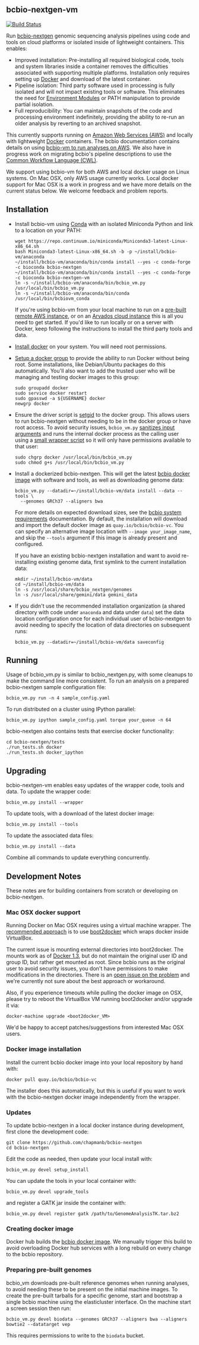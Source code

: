 ## bcbio-nextgen-vm

[![Build Status](https://travis-ci.org/bcbio/bcbio-nextgen-vm.svg?branch=master)](https://travis-ci.org/bcbio/bcbio-nextgen-vm)

Run [bcbio-nextgen](https://github.com/bcbio/bcbio-nextgen) genomic sequencing analysis pipelines using code and tools on cloud platforms or isolated inside of lightweight containers. This enables:
* Improved installation: Pre-installing all required biological code, tools and system libraries inside a container removes the difficulties associated with supporting multiple platforms. Installation only requires setting up [Docker](https://www.docker.com/) and download of the latest container.
* Pipeline isolation: Third party software used in processing is fully isolated and will not impact existing tools or software. This eliminates the need for [Environment Modules](http://modules.sourceforge.net/) or PATH manipulation to provide partial isolation.
* Full reproducibility: You can maintain snapshots of the code and processing environment indefinitely, providing the ability to re-run an older analysis by reverting to an archived snapshot.

This currently supports running on [Amazon Web Services (AWS)](https://aws.amazon.com/) and locally with lightweight [Docker](https://www.docker.com/) containers. The bcbio documentation contains details on using [bcbio-vm to run analyses on AWS](https://bcbio-nextgen.readthedocs.io/en/latest/contents/cloud.html). We also have in progress work on migrating bcbio's pipeline descriptions to use the [Common Workflow Language (CWL)](https://github.com/bcbio/bcbio-nextgen/tree/master/bcbio/cwl).

We support using bcbio-vm for both AWS and local docker usage on Linux systems. On Mac OSX, only AWS usage currently works. Local docker support for Mac OSX is a work in progress and we have more details on the current status below. We welcome feedback and problem reports.

## Installation

* Install bcbio-vm using [Conda](https://docs.conda.io/en/latest/) with an isolated Miniconda Python and link to a location on your PATH:
    ```shell
    wget https://repo.continuum.io/miniconda/Miniconda3-latest-Linux-x86_64.sh
    bash Miniconda3-latest-Linux-x86_64.sh -b -p ~/install/bcbio-vm/anaconda
    ~/install/bcbio-vm/anaconda/bin/conda install --yes -c conda-forge -c bioconda bcbio-nextgen
    ~/install/bcbio-vm/anaconda/bin/conda install --yes -c conda-forge -c bioconda bcbio-nextgen-vm
    ln -s ~/install/bcbio-vm/anaconda/bin/bcbio_vm.py /usr/local/bin/bcbio_vm.py
    ln -s ~/install/bcbio-vm/anaconda/bin/conda /usr/local/bin/bcbiovm_conda
    ```
    If you're using bcbio-vm from your local machine to run on a [pre-built remote AWS instance](https://bcbio-nextgen.readthedocs.io/en/latest/contents/cloud.html), or on an [Arvados cloud instance](https://bcbio-nextgen.readthedocs.io/en/latest/contents/cwl.html#running-on-arvados) this is all you need to get started. If you'd like to run locally or on a server with Docker, keep following the instructions to install the third party tools and data.
* [Install docker](https://docs.docker.com/engine/install/) on your system. You will need root permissions.
* [Setup a docker group](https://docs.docker.com/engine/install/linux-postinstall/#manage-docker-as-a-non-root-user) to provide the ability to run Docker without being root. Some installations, like Debian/Ubuntu packages do this automatically. You'll also want to add the trusted user who will be managing and testing docker images to this group:
    ```shell
    sudo groupadd docker
    sudo service docker restart
    sudo gpasswd -a ${USERNAME} docker
    newgrp docker
    ```
* Ensure the driver script is [setgid](https://en.wikipedia.org/wiki/Setuid) to the docker group. This allows users to run bcbio-nextgen without needing to be in the docker group or have root access. To avoid security issues, `bcbio_vm.py` [sanitizes input arguments](https://github.com/bcbio/bcbio-nextgen-vm/blob/master/bcbiovm/docker/manage.py) and runs the internal docker process as the calling user using a [small wrapper script](https://github.com/bcbio/bcbio-nextgen-vm/blob/master/scripts/createsetuser) so it will only have permissions available to that user:
    ```shell
    sudo chgrp docker /usr/local/bin/bcbio_vm.py
    sudo chmod g+s /usr/local/bin/bcbio_vm.py
    ```
* Install a dockerized bcbio-nextgen. This will get the latest [bcbio docker image](https://github.com/bcbio/bcbio_docker) with software and tools, as well as downloading genome data:
    ```shell
    bcbio_vm.py --datadir=~/install/bcbio-vm/data install --data --tools \
      --genomes GRCh37 --aligners bwa
    ```
    For more details on expected download sizes, see the [bcbio system requirements](https://bcbio-nextgen.readthedocs.io/en/latest/contents/installation.html#system-requirements) documentation. By default, the installation will download and import the default docker image as `quay.io/bcbio/bcbio-vc`. You can specify an alternative image location with `--image your_image_name`, and skip the `--tools` argument if this image is already present and configured.

    If you have an existing bcbio-nextgen installation and want to avoid re-installing existing genome data, first symlink to the current installation data:
    ```shell
    mkdir ~/install/bcbio-vm/data
    cd ~/install/bcbio-vm/data
    ln -s /usr/local/share/bcbio_nextgen/genomes
    ln -s /usr/local/share/gemini/data gemini_data
    ```
* If you didn't use the recommended installation organization (a shared directory with code under `anaconda` and data under `data`) set the data location configuration once for each individual user of bcbio-nextgen to avoid needing to specify the location of data directories on subsequent runs:
    ```shell
    bcbio_vm.py --datadir=~/install/bcbio-vm/data saveconfig
    ```

## Running

Usage of bcbio_vm.py is similar to bcbio_nextgen.py, with some cleanups to make the command line more consistent. To run an analysis on a prepared bcbio-nextgen sample configuration file:
```shell
bcbio_vm.py run -n 4 sample_config.yaml
```
To run distributed on a cluster using IPython parallel:
```shell
bcbio_vm.py ipython sample_config.yaml torque your_queue -n 64
```
bcbio-nextgen also contains tests that exercise docker functionality:
```shell
cd bcbio-nextgen/tests
./run_tests.sh docker
./run_tests.sh docker_ipython
```

## Upgrading

bcbio-nextgen-vm enables easy updates of the wrapper code, tools and data. To update the wrapper code:
```shell
bcbio_vm.py install --wrapper
```
To update tools, with a download of the latest docker image:
```shell
bcbio_vm.py install --tools
```
To update the associated data files:
```shell
bcbio_vm.py install --data
```
Combine all commands to update everything concurrently.

## Development Notes

These notes are for building containers from scratch or developing on bcbio-nextgen.

### Mac OSX docker support

Running Docker on Mac OSX requires using a virtual machine wrapper. The [recommended approach](https://docs.docker.com/installation/mac/) is to use [boot2docker](https://github.com/boot2docker/boot2docker) which wraps docker inside VirtualBox.

The current issue is mounting external directories into boot2docker. The mounts work as of [Docker 1.3](http://blog.docker.com/2014/10/docker-1-3-signed-images-process-injection-security-options-mac-shared-directories/), but do not maintain the original user ID and group ID, but rather get mounted as root. Since bcbio runs as the original user to avoid security issues, you don't have permissions to make modifications in the directories. There is an [open issue on the problem](https://github.com/boot2docker/boot2docker/issues/581) and we're currently not sure about the best approach or workaround.

Also, if you experience timeouts while pulling the docker image on OSX, please try to reboot the VirtualBox VM running boot2docker and/or upgrade it via:
```shell
docker-machine upgrade <boot2docker_VM>
```
We'd be happy to accept patches/suggestions from interested Mac OSX users.

### Docker image installation

Install the current bcbio docker image into your local repository by hand with:
```shell
docker pull quay.io/bcbio/bcbio-vc
```
The installer does this automatically, but this is useful if you want to work with the bcbio-nextgen docker image independently from the wrapper.

### Updates

To update bcbio-nextgen in a local docker instance during development, first clone the development code:
```shell
git clone https://github.com/chapmanb/bcbio-nextgen
cd bcbio-nextgen
```
Edit the code as needed, then update your local install with:
```shell
bcbio_vm.py devel setup_install
```
You can update the tools in your local container with:
```shell
bcbio_vm.py devel upgrade_tools
```
and register a GATK jar inside the container with:
```shell
bcbio_vm.py devel register gatk /path/to/GenomeAnalysisTK.tar.bz2
```

### Creating docker image

Docker hub builds the [bcbio docker image](https://github.com/bcbio/bcbio_docker). We manually trigger this build to avoid overloading Docker hub services with a long rebuild on every change to the bcbio repository.

### Preparing pre-built genomes

bcbio_vm downloads pre-built reference genomes when running analyses, to avoid needing these to be present on the initial machine images. To create the pre-built tarballs for a specific genome, start and bootstrap a single bcbio machine using the elasticluster interface. On the machine start a screen session then run:
```shell
bcbio_vm.py devel biodata --genomes GRCh37 --aligners bwa --aligners bowtie2 --datatarget vep
```
This requires permissions to write to the `biodata` bucket.
